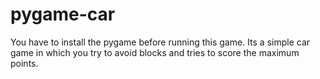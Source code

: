 # pygame-car
You have to install the pygame before running this game.
Its a simple car game in which you try to avoid blocks and tries to score the maximum points.
